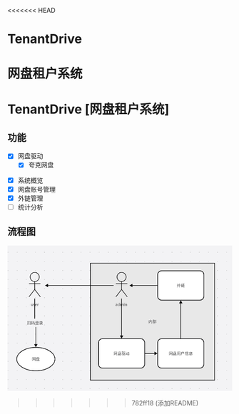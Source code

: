 <<<<<<< HEAD
# TenantDrive
网盘租户系统
=======
# TenantDrive [网盘租户系统]



## 功能



* [x] 网盘驱动
  * [x] 夸克网盘

- [x] 系统概览
- [x] 网盘账号管理
- [x] 外链管理
- [ ] 统计分析

## 流程图

![image-20250422111619909](README.assets\image-20250422111619909.png)
>>>>>>> 782ff18 (添加README)
